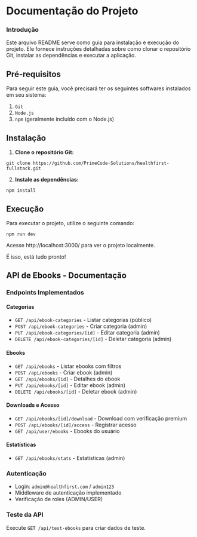 # Documentação do Projeto

### Introdução

Este arquivo README serve como guia para instalação e execução do projeto. Ele fornece instruções detalhadas sobre como clonar o repositório Git, instalar as dependências e executar a aplicação.

## Pré-requisitos

Para seguir este guia, você precisará ter os seguintes softwares instalados em seu sistema:

1. `Git`
2. `Node.js`
3. `npm` (geralmente incluído com o Node.js)

## Instalação

1. **Clone o repositório Git:**

```
git clone https://github.com/PrimeCode-Solutions/healthfirst-fullstack.git
```

2. **Instale as dependências:**

```
npm install
```
## Execução

Para executar o projeto, utilize o seguinte comando:

```
npm run dev
```
Acesse http://localhost:3000/ para ver o projeto localmente.

É isso, está tudo pronto!

## API de Ebooks - Documentação

### Endpoints Implementados

#### Categorias
- `GET /api/ebook-categories` - Listar categorias (público)
- `POST /api/ebook-categories` - Criar categoria (admin)
- `PUT /api/ebook-categories/[id]` - Editar categoria (admin)
- `DELETE /api/ebook-categories/[id]` - Deletar categoria (admin)

#### Ebooks
- `GET /api/ebooks` - Listar ebooks com filtros
- `POST /api/ebooks` - Criar ebook (admin)
- `GET /api/ebooks/[id]` - Detalhes do ebook
- `PUT /api/ebooks/[id]` - Editar ebook (admin)
- `DELETE /api/ebooks/[id]` - Deletar ebook (admin)

#### Downloads e Acesso
- `GET /api/ebooks/[id]/download` - Download com verificação premium
- `POST /api/ebooks/[id]/access` - Registrar acesso
- `GET /api/user/ebooks` - Ebooks do usuário

#### Estatísticas
- `GET /api/ebooks/stats` - Estatísticas (admin)

### Autenticação
- Login: `admin@healthfirst.com` / `admin123`
- Middleware de autenticação implementado
- Verificação de roles (ADMIN/USER)

### Teste da API
Execute `GET /api/test-ebooks` para criar dados de teste.
